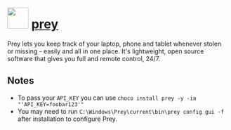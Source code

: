 # <img src="https://cdn.jsdelivr.net/gh/chocolatey-community/chocolatey-packages@3954a1a1afd46d88381ec1e87c3e4cd3dad16066/icons/prey.png" width="48" height="48"/> [prey](https://chocolatey.org/packages/prey)


Prey lets you keep track of your laptop, phone and tablet whenever stolen or missing - easily and all in one place. It's lightweight, open source software that gives you full and remote control, 24/7.

## Notes

- To pass your `API_KEY` you can use `choco install prey -y -ia "'API_KEY=foobar123'"`
- You may need to run `C:\Windows\Prey\current\bin\prey config gui -f` after installation to configure Prey.
